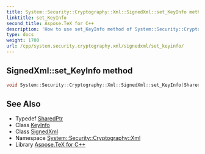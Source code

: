 ```yaml
---
title: System::Security::Cryptography::Xml::SignedXml::set_KeyInfo method
linktitle: set_KeyInfo
second_title: Aspose.TeX for C++
description: 'How to use set_KeyInfo method of System::Security::Cryptography::Xml::SignedXml class in C++.'
type: docs
weight: 1700
url: /cpp/system.security.cryptography.xml/signedxml/set_keyinfo/
---
```

## SignedXml::set_KeyInfo method




```cpp
void System::Security::Cryptography::Xml::SignedXml::set_KeyInfo(SharedPtr<KeyInfo> value)
```

## See Also

* Typedef [SharedPtr](../../../system/sharedptr/)
* Class [KeyInfo](../../keyinfo/)
* Class [SignedXml](../)
* Namespace [System::Security::Cryptography::Xml](../../)
* Library [Aspose.TeX for C++](../../../)
